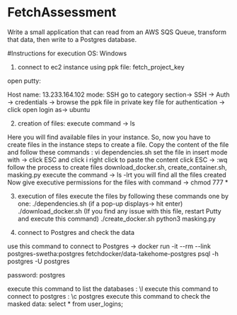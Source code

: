 # FetchAssessment
Write a small application that can read from an AWS SQS Queue, transform that data, then write to a Postgres database. 

#Instructions for execution
OS: Windows

1. connect to ec2 instance using ppk file: fetch_project_key

open putty:

 Host name: 13.233.164.102
 mode: SSH
 go to category section-> SSH -> Auth -> credentials -> browse the ppk file in private key file for authentication -> click open
 login as-> ubuntu
 
2. creation of files:
execute command -> ls

Here you will find available files in your instance. So, now you have to create files in the instance 
steps to create a file. Copy the content of the file and follow these commands :
vi dependencies.sh
set the file in insert mode with -> click ESC and click i
right click to paste the content
click ESC -> :wq
follow the process to create files download_docker.sh, create_container.sh, masking.py
execute the command ->   ls -lrt
you will find all the files created 
Now give executive permissions for the files with command -> chmod 777 *

3. execution of files
execute the files by following these commands one by one:
./dependencies.sh  (if a pop-up displays-> hit enter)
./download_docker.sh  (If you find any issue with this file, restart Putty and execute this command)
./create_docker.sh
python3 masking.py

4. connect to Postgres and check the data

use this command to connect to Postgres ->
docker run -it --rm --link postgres-swetha:postgres fetchdocker/data-takehome-postgres psql -h postgres -U postgres

password: postgres

execute this command to list the databases : \l
execute this command to connect to postgres : \c postgres
execute this command to check the masked data: select * from user_logins;
